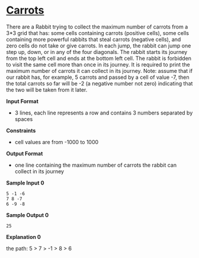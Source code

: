 # [Carrots](https://www.hackerrank.com/contests/cmpn302-s2022-hw1/challenges/carrots-1)

There are a Rabbit trying to collect the maximum number of carrots from a 3*3 grid that has: some cells containing carrots (positive cells), some cells containing more powerful rabbits that steal carrots (negative cells), and zero cells do not take or give carrots. In each jump, the rabbit can jump one step up, down, or in any of the four diagonals. The rabbit starts its journey from the top left cell and ends at the bottom left cell. The rabbit is forbidden to visit the same cell more than once in its journey. It is required to print the maximum number of carrots it can collect in its journey. Note: assume that if our rabbit has, for example, 5 carrots and passed by a cell of value -7, then the total carrots so far will be -2 (a negative number not zero) indicating that the two will be taken from it later.

**Input Format**

- 3 lines, each line represents a row and contains 3 numbers separated by spaces

**Constraints**

- cell values are from -1000 to 1000

**Output Format**

- one line containing the maximum number of carrots the rabbit can collect in its journey


**Sample Input 0**
```
5 -1 -6
7 8 -7
6 -9 -8
```

**Sample Output 0**

```
25
```

**Explanation 0**

the path: 5 > 7 > -1 > 8 > 6
